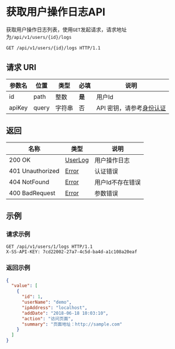 # 获取用户操作日志API

获取用户操作日志列表，使用`GET`发起请求，请求地址为`/api/v1/users/{id}/logs`

```http
GET /api/v1/users/{id}/logs HTTP/1.1
```

## 请求 URI

| 参数名 | 位置  | 类型   | 必填   | 说明                                          |
| ------ | ----- | ------ | ------ | --------------------------------------------- |
| id     | path  | 整数   | **是** | 用户Id                                        |
| apiKey | query | 字符串 | 否     | API 密钥，请参考[身份认证](authentication.md) |

## 返回

| 名称             | 类型                                | 说明             |
| ---------------- | ----------------------------------- | ---------------- |
| 200 OK           | [UserLog](/users/README?id=userLog) | 用户操作日志     |
| 401 Unauthorized | [Error](/error?id=error)            | 认证错误         |
| 404 NotFound     | [Error](/error?id=error)            | 用户Id不存在错误 |
| 400 BadRequest   | [Error](/error?id=error)            | 参数错误         |

## 示例

### 请求示例

```http
GET /api/v1/users/1/logs HTTP/1.1
X-SS-API-KEY: 7cd22002-27a7-4c5d-ba4d-a1c108a20eaf
```

### 返回示例

```json
{
  "value": [
    {
      "id": 1,
      "userName": "demo",
      "ipAddress": "localhost",
      "addDate": "2018-06-18 10:03:10",
      "action": "访问页面",
      "summary": "页面地址：http://sample.com"
    }
  ]
}
```